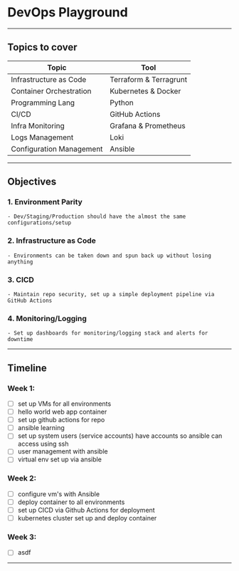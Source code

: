 # DevOps Playground

---

## Topics to cover

| Topic | Tool |
| --- | --- |
| Infrastructure as Code | Terraform & Terragrunt |
| Container Orchestration | Kubernetes & Docker |
| Programming Lang | Python | 
| CI/CD | GitHub Actions |
| Infra Monitoring | Grafana & Prometheus |
| Logs Management | Loki |
| Configuration Management | Ansible |

---

## Objectives
### 1. Environment Parity
    - Dev/Staging/Production should have the almost the same configurations/setup
### 2. Infrastructure as Code
    - Environments can be taken down and spun back up without losing anything
### 3. CICD
    - Maintain repo security, set up a simple deployment pipeline via GitHub Actions
### 4. Monitoring/Logging
    - Set up dashboards for monitoring/logging stack and alerts for downtime

---

## Timeline

### Week 1:
- [ ] set up VMs for all environments
- [ ] hello world web app container
- [ ] set up github actions for repo
- [ ] ansible learning
- [ ] set up system users (service accounts) have accounts so ansible can access using ssh
- [ ] user management with ansible
- [ ] virtual env set up via ansible

### Week 2:
- [ ] configure vm's with Ansible
- [ ] deploy container to all environments
- [ ] set up CICD via Github Actions for deployment
- [ ] kubernetes cluster set up and deploy container

### Week 3:
- [ ] asdf

---
